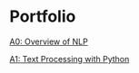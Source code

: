 # Portfolio

[A0: Overview of NLP](a0/OverviewOfNLP.md)

[A1: Text Processing with Python](a1/a1.md)